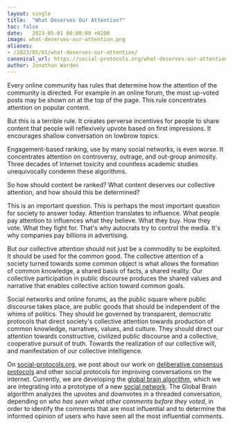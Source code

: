 ```yaml
---
layout: single
title:  "What Deserves Our Attention?"
toc: false 
date:   2023-05-01 00:00:00 +0200
image: what-deserves-our-attention.png
aliases:
- /2023/05/01/what-deserves-our-attention/
canonical_url: https://social-protocols.org/what-deserves-our-attention/
author: Jonathan Warden
---
```


Every online community has rules that determine how the attention of the community is directed. For example in an online forum, the most up-voted posts may be shown on at the top of the page. This rule concentrates attention on popular content. 

But this is a terrible rule. It creates perverse incentives for people to share content that people will reflexively upvote based on first impressions. It encourages shallow conversation on lowbrow topics. 

Engagement-based ranking, use by many social networks, is even worse. It concentrates attention on controversy, outrage, and out-group animosity. Three decades of Internet toxicity and countless academic studies unequivocally condemn these algorithms. <!--(TODO: references)-->

So how should content be ranked? What content deserves our collective attention, and how should this be determined? 

This is an important question. This is perhaps the most important question for society to answer today. Attention translates to influence. What people pay attention to influences what they believe. What they buy. How they vote. What they fight for. That's why autocrats try to control the media. It's why companies pay billions in advertising.

But our collective attention should not just be a commodity to be exploited. It should be used for the common good. The collective attention of a society turned towards some common object is what allows the formation of common knowledge, a shared basis of facts, a shared reality. Our collective participation in public discourse produces the shared values and narrative that enables collective action toward common goals.

Social networks and online forums, as the public square where public discourse takes place, are public goods that should be independent of the whims of politics. They should be governed by transparent, democratic protocols that direct society's collective attention towards production of common knowledge, narratives, values, and culture. They should direct our attention towards constructive, civilized public discourse and a collective, cooperative pursuit of truth. Towards the realization of our collective will, and manifestation of our collective intelligence.

On [social-protocols.org](https://social-protocols.org/), we post about our work on [deliberative consensus protocols](/deliberative-consensus-protocols) and other social protocols for improving conversations on the internet. Currently, we are developing the [global brain algorithm](/global-brain), which we are integrating into a prototype of a new [social network](social-network/). The Global Brain algorithm analyzes the upvotes and downvotes in a threaded conversation, depending on *who has seen what other comments before they voted*, in order to identify the comments that are most influential and to determine the informed opinion of users who have seen all the most influential comments. 
